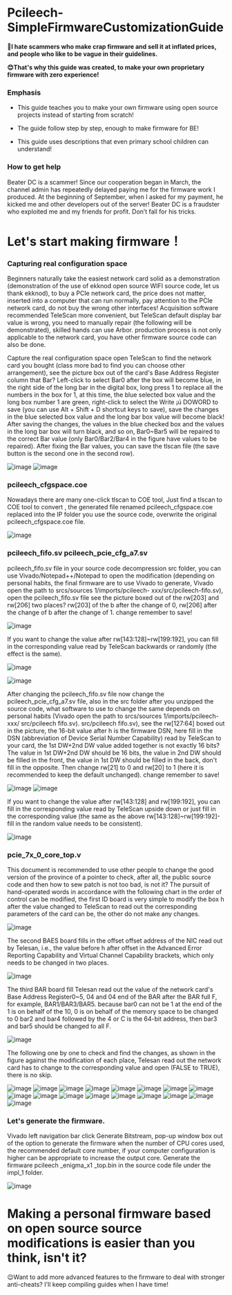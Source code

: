 # Pcileech-SimpleFirmwareCustomizationGuide

**🤬I hate scammers who make crap firmware and sell it at inflated prices, and people who like to be vague in their guidelines.**

**😊That's why this guide was created, to make your own proprietary firmware with zero experience!**

### Emphasis
* This guide teaches you to make your own firmware using open source projects instead of starting from scratch!

* The guide follow step by step, enough to make firmware for BE!

* This guide uses descriptions that even primary school children can understand!

### How to get help

Beater DC  is a scammer! Since our cooperation began in March, the channel admin has repeatedly delayed paying me for the firmware work I produced. At the beginning of September, when I asked for my payment, he kicked me and other developers out of the server! Beater DC is a fraudster who exploited me and my friends for profit. Don’t fall for his tricks.

# Let's start making firmware！

### Capturing real configuration space

Beginners naturally take the easiest network card solid as a demonstration (demonstration of the use of ekknod open source WIFI source code, let us thank ekknod), to buy a PCIe network card, the price does not matter, inserted into a computer that can run normally, pay attention to the PCIe network card, do not buy the wrong other interfaces! Acquisition software recommended TeleScan more convenient, but TeleScan default display bar value is wrong, you need to manually repair (the following will be demonstrated), skilled hands can use Arbor. production process is not only applicable to the network card, you have other firmware source code can also be done.

Capture the real configuration space open TeleScan to find the network card you bought (class more bad to find you can choose other arrangement), see the picture box out of the card's Base Address Register column that Bar? Left-click to select Bar0 after the box will become blue, in the right side of the long bar in the digital box, long press 1 to replace all the numbers in the box for 1, at this time, the blue selected box value and the long box number 1 are green, right-click to select the Write ¡ú DOWORD to save (you can use Alt + Shift + D shortcut keys to save), save the changes in the blue selected box value and the long bar box value will become black! After saving the changes, the values in the blue checked box and the values in the long bar box will turn black, and so on, Bar0~Bar5 will be repaired to the correct Bar value (only Bar0/Bar2/Bar4 in the figure have values to be repaired). After fixing the Bar values, you can save the tlscan file (the save button is the second one in the second row).

![image](https://github.com/user-attachments/assets/921485fb-7e5d-4231-9652-e082a11bf311)
![image](https://github.com/user-attachments/assets/5ea4bdb4-a1b4-450d-95fd-8a35e43b60b3)


### pcileech_cfgspace.coe

Nowadays there are many one-click tlscan to COE tool, Just find a tlscan to COE tool to convert , the generated file renamed pcileech_cfgspace.coe replaced into the IP folder you use the source code, overwrite the original pcileech_cfgspace.coe file.

![image](https://github.com/user-attachments/assets/57e92ce6-b12a-4434-9e02-25d244c87d2b)

### pcileech_fifo.sv pcileech_pcie_cfg_a7.sv

pcileech_fifo.sv file in your source code decompression src folder, you can use Vivado/Notepad++/Notepad to open the modification (depending on personal habits, the final firmware are to use Vivado to generate, Vivado open the path to srcs/sources 1/imports/pcileech- xxx/src/pcileech-fifo.sv), open the pcileech_fifo.sv file see the picture boxed out of the rw[203] and rw[206] two places? rw[203] of the b after the change of 0, rw[206] after the change of b after the change of 1. change remember to save!

![image](https://github.com/user-attachments/assets/d0804606-12e5-4803-953b-6ebf04d53dd4)

If you want to change the value after rw[143:128]~rw[199:192], you can fill in the corresponding value read by TeleScan backwards or randomly (the effect is the same).

![image](https://github.com/user-attachments/assets/2748df3c-6ca2-4815-ab28-a3120cdc849a)

![image](https://github.com/user-attachments/assets/95a5ef89-d9bc-4126-8ef7-83d7f1906d0a)



After changing the pcileech_fifo.sv file now change the pcileech_pcie_cfg_a7.sv file, also in the src folder after you unzipped the source code, what software to use to change the same depends on personal habits (Vivado open the path to srcs/sources 1/imports/pcileech-xxx/ src/pcileech fifo.sv). src/pcileech fifo.sv), see the rw[127:64] boxed out in the picture, the 16-bit value after h is the firmware DSN, here fill in the DSN (abbreviation of Device Serial Number Capability) read by TeleScan to your card, the 1st DW+2nd DW value added together is not exactly 16 bits? The value in 1st DW+2nd DW should be 16 bits, the value in 2nd DW should be filled in the front, the value in 1st DW should be filled in the back, don't fill in the opposite. Then change rw[21] to 0 and rw[20] to 1 (here it is recommended to keep the default unchanged). change remember to save!

![image](https://github.com/user-attachments/assets/0014d44b-59fc-47ee-88e7-36a1f51740ff)
![image](https://github.com/user-attachments/assets/8378ad7e-88c4-417e-b8ef-eea7b726c76d)

If you want to change the value after rw[143:128] and rw[199:192], you can fill in the corresponding value read by TeleScan upside down or just fill in the corresponding value (the same as the above rw[143:128]~rw[199:192]-fill in the random value needs to be consistent).

![image](https://github.com/user-attachments/assets/7fb56ebb-f260-43b8-a033-a79c8e542643)


### pcie_7x_0_core_top.v

This document is recommended to use other people to change the good version of the province of a pointer to check, after all, the public source code and then how to sew patch is not too bad, is not it? The pursuit of hand-operated words in accordance with the following chart in the order of control can be modified, the first ID board is very simple to modify the box h after the value changed to TeleScan to read out the corresponding parameters of the card can be, the other do not make any changes.

![image](https://github.com/user-attachments/assets/979c7a2c-c5ff-41ea-9ed7-04b27287c2db)

The second BAES board fills in the offset offset address of the NIC read out by Telesan, i.e., the value before h after offset in the Advanced Error Reporting Capability and Virtual Channel Capability brackets, which only needs to be changed in two places.

![image](https://github.com/user-attachments/assets/7298fccb-4af9-4488-9071-735dc53aebbb)

The third BAR board fill Telesan read out the value of the network card's Base Address Register0~5, 04 and 04 end of the BAR after the BAR full F, for example, BAR1/BAR3/BAR5. because bar0 can not be 1 at the end of the 1 is on behalf of the 10, 0 is on behalf of the memory space to be changed to 0 bar2 and bar4 followed by the 4 or C is the 64-bit address, then bar3 and bar5 should be changed to all F.

![image](https://github.com/user-attachments/assets/97e46cd2-644f-45e4-b75f-77d1fbf784ec)

The following one by one to check and find the changes, as shown in the figure against the modification of each place, Telesan read out the network card has to change to the corresponding value and open (FALSE to TRUE), there is no skip.

![image](https://github.com/user-attachments/assets/64848fbb-b6e6-41b0-a7db-5601ef32f090)
![image](https://github.com/user-attachments/assets/8008baf6-9a89-4d8f-a210-ca01d7fae33c)
![image](https://github.com/user-attachments/assets/824970e5-ea8c-4790-989b-022ce77c2179)
![image](https://github.com/user-attachments/assets/88bb4176-d6b6-442b-b849-af70bf2c0697)
![image](https://github.com/user-attachments/assets/55a4edc1-41e3-42b0-b71b-cdc98ecf0f74)
![image](https://github.com/user-attachments/assets/4cb13634-f0be-48ad-bb74-9030d3437b9a)
![image](https://github.com/user-attachments/assets/471f914b-fb47-4cba-a954-5b1ab9135875)
![image](https://github.com/user-attachments/assets/b6b15064-a9ab-4a1e-984f-27bee2ffaf56)
![image](https://github.com/user-attachments/assets/09a4c272-e195-4f5d-86de-9346c9363187)
![image](https://github.com/user-attachments/assets/fef12c92-f1d0-4688-86de-e858e7b93203)
![image](https://github.com/user-attachments/assets/88a900b2-629c-4b96-aaca-e169b73fa046)
![image](https://github.com/user-attachments/assets/1a12dcc2-4c9c-496b-a94c-3efe74ead864)
![image](https://github.com/user-attachments/assets/e94e57d9-a884-461c-b5c9-9a86502dfa4f)
![image](https://github.com/user-attachments/assets/f9fea5cc-332b-4b0c-8fb6-9bd4d0feb770)
![image](https://github.com/user-attachments/assets/897d8ace-9abb-47de-bb71-47eac1cd7158)
![image](https://github.com/user-attachments/assets/2c2d476d-4108-42b0-b4c0-3c951b812321)
![image](https://github.com/user-attachments/assets/db0fdaa4-929e-40ce-886a-e27939ad5e77)

### Let's generate the firmware.

Vivado left navigation bar click Generate Bitstream, pop-up window box out of the option to generate the firmware when the number of CPU cores used, the recommended default core number, if your computer configuration is higher can be appropriate to increase the output core. Generate the firmware pcileech _enigma_x1 _top.bin in the source code file under the impl_1 folder.

![image](https://github.com/user-attachments/assets/af09824b-143f-4639-9a0b-344104ce69f0)

# Making a personal firmware based on open source source modifications is easier than you think, isn't it?

😉Want to add more advanced features to the firmware to deal with stronger anti-cheats? I'll keep compiling guides when I have time!







